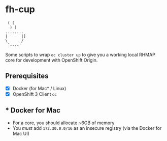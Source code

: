 # fh-cup

```
 ( (
  ) )
........
|      |]
\      /
 `----'
```

Some scripts to wrap `oc cluster up` to give you a working local RHMAP core for development with OpenShift Origin.

## Prerequisites

- [x] Docker (for Mac* / Linux)
- [x] OpenShift 3 Client `oc`

## * Docker for Mac
- For a core, you should allocate ~6GB of memory
- You *must* add `172.30.0.0/16` as an insecure registry (via the Docker for Mac UI)
